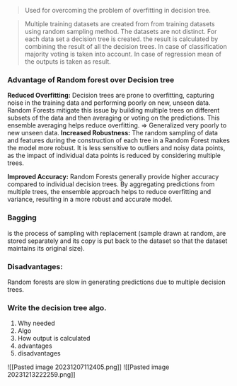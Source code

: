 > Used for overcoming the problem of overfitting in decision tree.

> Multiple training datasets are created from from training datasets using random sampling method. The datasets are not distinct. For each data set a decision tree is created. the result is calculated by combining the result of all the decision trees. In case of classification majority voting is taken into account. In case of regression mean of the outputs is taken as result.


### Advantage of  Random forest over Decision tree 

**Reduced Overfitting:**
Decision trees are prone to overfitting, capturing noise in the training data and performing poorly on new, unseen data. Random Forests mitigate this issue by building multiple trees on different subsets of the data and then averaging or voting on the predictions. This ensemble averaging helps reduce overfitting.
=> Generalized very poorly to new unseen data.
**Increased Robustness:**
The random sampling of data and features during the construction of each tree in a Random Forest makes the model more robust. It is less sensitive to outliers and noisy data points, as the impact of individual data points is reduced by considering multiple trees.

**Improved Accuracy:**
Random Forests generally provide higher accuracy compared to individual decision trees. By aggregating predictions from multiple trees, the ensemble approach helps to reduce overfitting and variance, resulting in a more robust and accurate model.


### Bagging
is the process of sampling with replacement (sample drawn at random, are stored separately and its copy is put back to the dataset so that the dataset maintains its original size).

### Disadvantages:  
Random forests are slow in generating predictions due to multiple decision trees.


### Write the decision tree algo.
1. Why needed
2. Algo
3. How output is calculated
4. advantages
5. disadvantages

![[Pasted image 20231207112405.png]]
![[Pasted image 20231213222259.png]]
